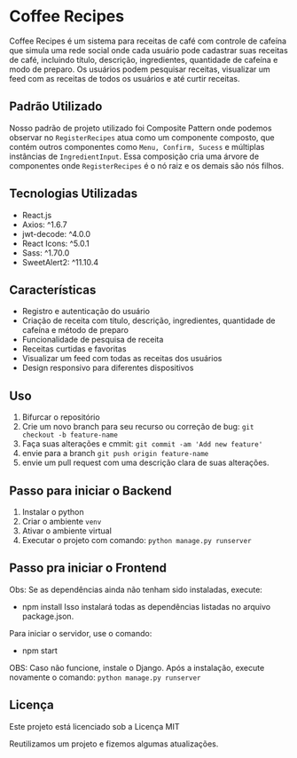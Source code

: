 # Coffee Recipes

Coffee Recipes é um sistema para receitas de café com controle de cafeína que simula uma rede social onde cada usuário pode cadastrar suas receitas de café, incluindo título, descrição, ingredientes, quantidade de cafeína e modo de preparo. Os usuários podem pesquisar receitas, visualizar um feed com as receitas de todos os usuários e até curtir receitas.

## Padrão Utilizado
Nosso padrão de projeto utilizado foi Composite Pattern onde podemos observar no `RegisterRecipes` atua como um componente composto, 
que contém outros componentes como `Menu, Confirm, Sucess` e múltiplas instâncias de `IngredientInput`. Essa composição cria uma árvore 
de componentes onde `RegisterRecipes` é o nó raiz e os demais são nós filhos.

## Tecnologias Utilizadas

- React.js
- Axios: ^1.6.7
- jwt-decode: ^4.0.0
- React Icons: ^5.0.1
- Sass: ^1.70.0
- SweetAlert2: ^11.10.4

## Características

- Registro e autenticação do usuário
- Criação de receita com título, descrição, ingredientes, quantidade de cafeína e método de preparo
- Funcionalidade de pesquisa de receita
- Receitas curtidas e favoritas
- Visualizar um feed com todas as receitas dos usuários
- Design responsivo para diferentes dispositivos

## Uso

1. Bifurcar o repositório
2. Crie um novo branch para seu recurso ou correção de bug: `git checkout -b feature-name`
3. Faça suas alterações e cmmit: `git commit -am 'Add new feature'`
4. envie para a branch `git push origin feature-name`
5. envie um pull request com uma descrição clara de suas alterações.

## Passo para iniciar o Backend 
1. Instalar o python
2. Criar o ambiente `venv`
3. Ativar o ambiente virtual
4. Executar o projeto com comando: `python manage.py runserver`

## Passo pra iniciar o Frontend
Obs: Se as dependências ainda não tenham sido instaladas, execute:
* npm install
Isso instalará todas as dependências listadas no arquivo package.json.

Para iniciar o servidor, use o comando:
* npm start

OBS: Caso não funcione, instale o Django. Após a instalação, execute novamente o comando: `python manage.py runserver`

## Licença
Este projeto está licenciado sob a Licença MIT

Reutilizamos um projeto e fizemos algumas atualizações.
